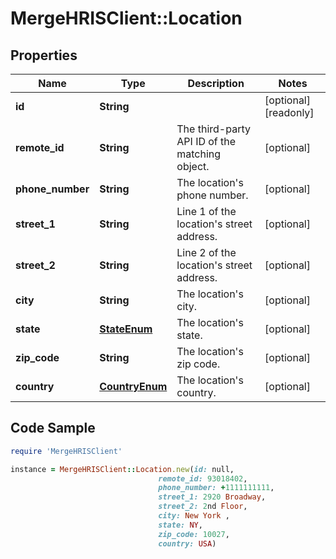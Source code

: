 # MergeHRISClient::Location

## Properties

Name | Type | Description | Notes
------------ | ------------- | ------------- | -------------
**id** | **String** |  | [optional] [readonly] 
**remote_id** | **String** | The third-party API ID of the matching object. | [optional] 
**phone_number** | **String** | The location&#39;s phone number. | [optional] 
**street_1** | **String** | Line 1 of the location&#39;s street address. | [optional] 
**street_2** | **String** | Line 2 of the location&#39;s street address. | [optional] 
**city** | **String** | The location&#39;s city. | [optional] 
**state** | [**StateEnum**](StateEnum.md) | The location&#39;s state. | [optional] 
**zip_code** | **String** | The location&#39;s zip code. | [optional] 
**country** | [**CountryEnum**](CountryEnum.md) | The location&#39;s country. | [optional] 

## Code Sample

```ruby
require 'MergeHRISClient'

instance = MergeHRISClient::Location.new(id: null,
                                 remote_id: 93018402,
                                 phone_number: +1111111111,
                                 street_1: 2920 Broadway,
                                 street_2: 2nd Floor,
                                 city: New York ,
                                 state: NY,
                                 zip_code: 10027,
                                 country: USA)
```


